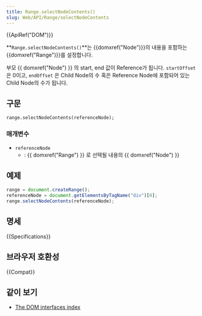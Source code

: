 ```yaml
---
title: Range.selectNodeContents()
slug: Web/API/Range/selectNodeContents
---
```

{{ApiRef("DOM")}}

**`Range.selectNodeContents()`**는 {{domxref("Node")}}의 내용을 포함하는 {{domxref("Range")}}를 설정합니다.

부모 {{ domxref("Node") }} 의 start, end 값이 Reference가 됩니다. `startOffset` 은 0이고, `endOffset` 은 Child Node의 수 혹은 Reference Node에 포함되어 있는 Child Node의 수가 됩니다.

## 구문

    range.selectNodeContents(referenceNode);

### 매개변수

- `referenceNode`
  - : {{ domxref("Range") }} 로 선택될 내용의 {{ domxref("Node") }}

## 예제

```js
range = document.createRange();
referenceNode = document.getElementsByTagName("div")[0];
range.selectNodeContents(referenceNode);
```

## 명세

{{Specifications}}

## 브라우저 호환성

{{Compat}}

## 같이 보기

- [The DOM interfaces index](/ko/docs/DOM/DOM_Reference)
